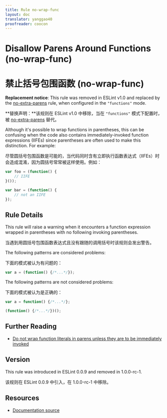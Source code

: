 ```yaml
---
title: Rule no-wrap-func
layout: doc
translator: yanggao40
proofreader: coocon 
---
```

<!-- Note: No pull requests accepted for this file. See README.md in the root directory for details. -->

# Disallow Parens Around Functions (no-wrap-func)

# 禁止括号包围函数 (no-wrap-func)

**Replacement notice**: This rule was removed in ESLint v1.0 and replaced by the [no-extra-parens](no-extra-parens) rule, when configured in the `"functions"` mode.

**替换声明：**该规则在 ESLint v1.0 中移除，当在 `"functions"` 模式下配置时，被 [no-extra-parens](no-extra-parens) 替代。


Although it's possible to wrap functions in parentheses, this can be confusing when the code also contains immediately-invoked function expressions (IIFEs) since parentheses are often used to make this distinction. For example:

尽管圆括号包围函数是可能的，当代码同时含有立即执行函数表达式（IIFEs）时会造成混淆，因为圆括号常常被这样使用。例如：

```js
var foo = (function() {
    // IIFE
}());

var bar = (function() {
    // not an IIFE
});
```

## Rule Details

This rule will raise a warning when it encounters a function expression wrapped in parentheses with no following invoking parentheses.

当遇到用圆括号包围函数表达式且没有跟随的调用括号时该规则会发出警告。

The following patterns are considered problems:

下面的模式被认为有问题的：

```js
var a = (function() {/*...*/});
```

The following patterns are not considered problems:

下面的模式被认为是正确的：

```js
var a = function() {/*...*/};

(function() {/*...*/})();
```

## Further Reading

* [Do not wrap function literals in parens unless they are to be immediately invoked](http://jslinterrors.com/do-not-wrap-function-literals-in-parens)

## Version

This rule was introduced in ESLint 0.0.9 and removed in 1.0.0-rc-1.

该规则在 ESLint 0.0.9 中引入，在 1.0.0-rc-1 中移除。

## Resources

* [Documentation source](https://github.com/eslint/eslint/tree/master/docs/rules/no-wrap-func.md)

